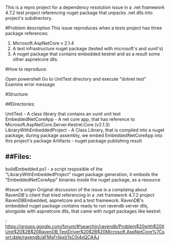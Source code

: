 This is a repro project for a dependency resolution issue in a .net framework 4.7.2 test project referencing nuget package that unpacks .net dlls into project's subdirectory.

#Problem description
This issue reproduces when a tests project has three package references:
1) Microsoft.AspNetCore v 2.1.4
2) A test infrastructure nuget package (tested with microsoft's and xunit's)
3) A nuget package that contains embedded kestrel and as a result some other aspnetcore dlls.


#How to reproduce:

Open powershell
Go to UnitTest directory and execute "dotnet test" 
Examine error message


#Structure:


##Directories:

UnitTest - A class library that contains an xunit unit test
EmbeddedNetCoreApp - A net core app, that has reference to Microsoft.AspNetCore.Server.Kestrel.Core (v2.1.3)
LibraryWithEmbeddedProject -  A Class Library, that is compiled into a nuget package, during package assembly, we embed EmbeddedNetCoreApp into this project's package
Artifacts - nuget package publishing result

##Files:
------
buildEmbedded.ps1 - a script resposible of the "LibraryWithEmbeddedProject" nuget package generation, it embeds the "EmbeddedNetCoreApp" binaries inside the nuget package, as a resource

#Issue's origin
Original discussion of the issue is a complaing about RavenDB's client that tried referencing in a .net framework 4.7.2 project RavenDBEmbedded, aspnetcore and a test framework.
RavenDB's embedded nuget package contains ready to run ravendb server dlls, alongside with aspnetcore dlls, that came with nuget packages like kestrel.

: https://groups.google.com/forum/#!searchin/ravendb/Problem$20with$20XUnit$20$2B$20RavenDB.TestDriver$20$2B$20Microsoft.AspNetCore%7Csort:date/ravendb/aFMsFrilpxI/1sC0j4sQCAAJ